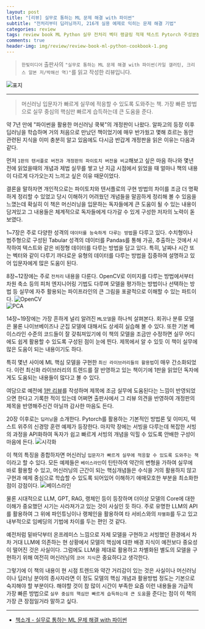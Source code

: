 ```yaml
---  
layout: post  
title: "[리뷰] 실무로 통하는 ML 문제 해결 with 파이썬"  
subtitle: "전처리부터 딥러닝까지, 216개 실용 예제로 익히는 문제 해결 기법"  
categories: review  
tags: review book ML Python 실무 전처리 벡터 랭글링 적재 텍스트 Pytorch 주성분분해 회귀 분류 SVM 딥러닝 신경망  
comments: true  
header-img: img/review/review-book-ml-python-cookbook-1.png
---  
```

  
> `한빛미디어` 출판사의 `"실무로 통하는 ML 문제 해결 with 파이썬(카일 갤러틴, 크리스 알본 저/박해선 역)"`를 읽고 작성한 리뷰입니다.  

![표지](https://theorydb.github.io/assets/img/review/review-book-ml-python-cookbook-1.png)  

---

> 머신러닝 입문자가 빠르게 실무에 적응할 수 있도록 도와주는 책. 가장 빠른 방법으로 실무 중심의 핵심만 빠르게 습득하는데 큰 도움을 준다.

약 7년 만에 "파이썬을 활용한 머신러닝 쿡북"의 개정판이 나왔다. 알파고의 등장 이후 딥러닝을 학습하며 거의 처음으로 만났던 책이었기에 매우 반가웠고 몇해 흐르는 동안 관련된 지식을 이미 충분히 알고 있음에도 다시금 반갑게 개정판을 읽은 이유는 다음과 같다.

먼저 `1판의 텐서플로 버전과 개정판의 파이토치 버전을 비교`해보고 싶은 마음 하나와 몇년 전에 읽었을때의 개념과 제법 실무를 쌓고 난 지금 시점에서 읽었을 때 얼마나 책의 내용이 다르게 다가오는지 느끼고 싶은 이유 때문이었다.

결론을 말하자면 개인적으로는 파이토치와 텐서플로의 구현 방법의 차이를 조금 더 명확하게 정리할 수 있었고 당시 이해하기 어려웠던 개념들을 말끔하게 정리해 볼 수 있음을 느꼈는데 확실히 이 책은 머신러닝을 입문하는 독자들에게 큰 도움이 될 수 있는 내용이 담겨있고 그 내용들은 체계적으로 독자들에게 다가갈 수 있게 구성한 저자의 노력이 돋보였다.

1~7장은 주로 다양한 성격의 `데이터를 능숙하게 다루는 방법`을 다루고 있다. 수치형이나 범주형으로 구성된 Tabular 성격의 데이터를 Pandas를 통해 가공, 추출하는 것에서 시작하여 텍스트와 같은 비정형 데이터를 다루는 방법을 담고 있다. 특히, 날짜나 시간 또는 벡터와 같이 다루기 까다로운 유형의 데이터를 다루는 방법을 집중하여 설명하고 있어 입문자에게 많은 도움이 된다. 

8장~12장에는 주로 `전처리` 내용을 다룬다. OpenCV로 이미지를 다루는 방법에서부터 차원 축소 등의 피처 엔지니어링 기법도 다루며 모델을 평가하는 방법이나 선택하는 방법 등 실무에 자주 활용되는 파이프라인의 큰 그림을 포괄적으로 이해할 수 있는 파트이다.
![OpenCV](https://theorydb.github.io/assets/img/review/review-book-ml-python-cookbook-2.png)  
![PCA](https://theorydb.github.io/assets/img/review/review-book-ml-python-cookbook-3.png)  

14장~19장에는 가장 흔하게 널리 알려진 `ML모델`을 하나씩 살펴본다. 회귀나 분류 모델은 물론 나이브베이즈나 군집 모델에 대해서도 상세히 실습해 볼 수 있다. 또한 기본 베이스라인 수준의 코드들이 잘 갖춰져있기에 이 책의 모델을 조금만 수정하면 실무 어디에도 쉽게 활용할 수 있도록 구성된 점이 눈에 띈다. 제목에서 알 수 있듯 이 책이 실무에 많은 도움이 되는 내용이기도 하다.

특히 몇년 사이에 ML 핵심 모델을 구현한 `최신 라이브러리들의 활용법`이 매우 간소화되었다. 이런 최신화 라이브러리의 트렌드를 잘 반영하고 있는 책이기에 1판을 읽었던 독자에게도 도움되는 내용들이 많다고 볼 수 있다.

여담으로 예전에 [1판 리뷰](https://theorydb.github.io/review/2019/10/04/review-book-ml-cookbook/)를 작성하며 제목에 조금 실무에 도움된다는 느낌이 반영되었으면 한다고 기록한 적이 있는데 어쩌면 출판사에서 그 리뷰 의견을 반영하여 개정판의 제목을 반영해주신건 아닐까 감사한 마음도 든다.

20장 이후로는 `딥러닝`을 소개한다. Pytorch를 활용하는 기본적인 방법론 및 이미지, 텍스트 위주의 신경망 훈련 예제가 등장한다. 마지막 장에는 서빙을 다루는데 복잡한 서빙의 과정을 API화하여 독자가 쉽고 빠르게 서빙의 개념을 익힐 수 있도록 안배한 구성이 마음에 든다. 
![시각화](https://theorydb.github.io/assets/img/review/review-book-ml-python-cookbook-4.png)  

이 책의 특징을 종합하자면 머신러닝 `입문자가 빠르게 실무에 적응할 수 있도록 도와주는 책`이라고 할 수 있다. 모든 예제들은 `베이스라인`이 탄탄하여 약간의 변형을 가하여 실무에 바로 활용할 수 있고, 머신러닝의 근간이 되는 핵심개념들은 수식을 거의 활용하지 않고 구현과 예제 중심으로 학습할 수 있도록 되어있어 이해하기 애매모호한 부분을 최소화한 점이 강점이다. 
![베이스라인](https://theorydb.github.io/assets/img/review/review-book-ml-python-cookbook-5.png)  

물론 시대적으로 LLM, GPT, RAG, 랭체인 등이 등장하며 더이상 모델의 Core에 대한 이해가 중요했던 시기는 사라져가고 있는 것이 사실인 듯 하다. 주로 유명한 LLM의 API를 활용하여 그 위에 파인튜닝이나 랭체인을 활용하여 타 서비스와의 `차별화`를 두고 있고 내부적으로 임베딩의 기법에 차이를 두는 편인 것 같다. 

예전처럼 밑바닥부터 온프레미스 느낌으로 자체 모델을 구현하고 서빙했던 환경에서 차차 거대 LLM에 의존하는 현 상황에서 모델의 핵심에 대한 배경 지식이 예전보다 중요성이 떨어진 것은 사실이다. 그럼에도 LLM을 제대로 활용하고 차별화된 별도의 모델을 구현하기 위해 여전히 머신러닝의 `코어 지식`은 중요하다고 생각한다.

그렇기에 이 책의 내용이 현 시점 트렌드와 약간 거리감이 있는 것은 사실이나 머신러닝이나 딥러닝 분야의 종사자라면 이 정도 모델의 핵심 개념과 활용방법 정도는 기본으로 숙지해야 할 부분이다. 해야할 것이 참 많이 시간이 부족한 요즘 이런 내용들을 가급적 가장 빠른 방법으로 `실무 중심의 핵심만 빠르게 습득하는데 큰 도움`을 준다는 점이 이 책의 가장 큰 장점일거라 말하고 싶다.

---

* [책소개 - 실무로 통하는 ML 문제 해결 with 파이썬](https://www.yes24.com/Product/Goods/126044798)
